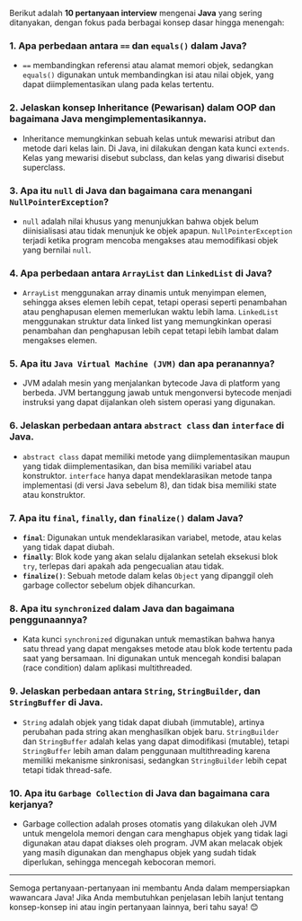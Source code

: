 Berikut adalah **10 pertanyaan interview** mengenai **Java** yang sering ditanyakan, dengan fokus pada berbagai konsep dasar hingga menengah:

### 1. **Apa perbedaan antara `==` dan `equals()` dalam Java?**
   - `==` membandingkan referensi atau alamat memori objek, sedangkan `equals()` digunakan untuk membandingkan isi atau nilai objek, yang dapat diimplementasikan ulang pada kelas tertentu.

### 2. **Jelaskan konsep **Inheritance** (Pewarisan) dalam OOP dan bagaimana Java mengimplementasikannya.**
   - Inheritance memungkinkan sebuah kelas untuk mewarisi atribut dan metode dari kelas lain. Di Java, ini dilakukan dengan kata kunci `extends`. Kelas yang mewarisi disebut subclass, dan kelas yang diwarisi disebut superclass.

### 3. **Apa itu `null` di Java dan bagaimana cara menangani `NullPointerException`?**
   - `null` adalah nilai khusus yang menunjukkan bahwa objek belum diinisialisasi atau tidak menunjuk ke objek apapun. `NullPointerException` terjadi ketika program mencoba mengakses atau memodifikasi objek yang bernilai `null`.

### 4. **Apa perbedaan antara `ArrayList` dan `LinkedList` di Java?**
   - `ArrayList` menggunakan array dinamis untuk menyimpan elemen, sehingga akses elemen lebih cepat, tetapi operasi seperti penambahan atau penghapusan elemen memerlukan waktu lebih lama. `LinkedList` menggunakan struktur data linked list yang memungkinkan operasi penambahan dan penghapusan lebih cepat tetapi lebih lambat dalam mengakses elemen.

### 5. **Apa itu `Java Virtual Machine (JVM)` dan apa peranannya?**
   - JVM adalah mesin yang menjalankan bytecode Java di platform yang berbeda. JVM bertanggung jawab untuk mengonversi bytecode menjadi instruksi yang dapat dijalankan oleh sistem operasi yang digunakan.

### 6. **Jelaskan perbedaan antara `abstract class` dan `interface` di Java.**
   - `abstract class` dapat memiliki metode yang diimplementasikan maupun yang tidak diimplementasikan, dan bisa memiliki variabel atau konstruktor. `interface` hanya dapat mendeklarasikan metode tanpa implementasi (di versi Java sebelum 8), dan tidak bisa memiliki state atau konstruktor.

### 7. **Apa itu `final`, `finally`, dan `finalize()` dalam Java?**
   - **`final`**: Digunakan untuk mendeklarasikan variabel, metode, atau kelas yang tidak dapat diubah.
   - **`finally`**: Blok kode yang akan selalu dijalankan setelah eksekusi blok `try`, terlepas dari apakah ada pengecualian atau tidak.
   - **`finalize()`**: Sebuah metode dalam kelas `Object` yang dipanggil oleh garbage collector sebelum objek dihancurkan.

### 8. **Apa itu `synchronized` dalam Java dan bagaimana penggunaannya?**
   - Kata kunci `synchronized` digunakan untuk memastikan bahwa hanya satu thread yang dapat mengakses metode atau blok kode tertentu pada saat yang bersamaan. Ini digunakan untuk mencegah kondisi balapan (race condition) dalam aplikasi multithreaded.

### 9. **Jelaskan perbedaan antara `String`, `StringBuilder`, dan `StringBuffer` di Java.**
   - `String` adalah objek yang tidak dapat diubah (immutable), artinya perubahan pada string akan menghasilkan objek baru. `StringBuilder` dan `StringBuffer` adalah kelas yang dapat dimodifikasi (mutable), tetapi `StringBuffer` lebih aman dalam penggunaan multithreading karena memiliki mekanisme sinkronisasi, sedangkan `StringBuilder` lebih cepat tetapi tidak thread-safe.

### 10. **Apa itu `Garbage Collection` di Java dan bagaimana cara kerjanya?**
   - Garbage collection adalah proses otomatis yang dilakukan oleh JVM untuk mengelola memori dengan cara menghapus objek yang tidak lagi digunakan atau dapat diakses oleh program. JVM akan melacak objek yang masih digunakan dan menghapus objek yang sudah tidak diperlukan, sehingga mencegah kebocoran memori.

---

Semoga pertanyaan-pertanyaan ini membantu Anda dalam mempersiapkan wawancara Java! Jika Anda membutuhkan penjelasan lebih lanjut tentang konsep-konsep ini atau ingin pertanyaan lainnya, beri tahu saya! 😊